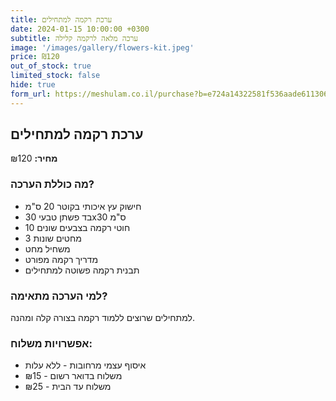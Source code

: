 ```yaml
---
title: ערכת רקמה למתחילים
date: 2024-01-15 10:00:00 +0300
subtitle: ערכה מלאה לרקמה קלילה
image: '/images/gallery/flowers-kit.jpeg'
price: ₪120
out_of_stock: true
limited_stock: false
hide: true
form_url: https://meshulam.co.il/purchase?b=e724a14322581f536aade6113065a9d9
---
```


## ערכת רקמה למתחילים

**מחיר:** ₪120

### מה כוללת הערכה?

- חישוק עץ איכותי בקוטר 20 ס"מ
- בד פשתן טבעי 30x30 ס"מ
- 10 חוטי רקמה בצבעים שונים
- 3 מחטים שונות
- משחיל מחט
- מדריך רקמה מפורט
- תבנית רקמה פשוטה למתחילים

### למי הערכה מתאימה?

למתחילים שרוצים ללמוד רקמה בצורה קלה ומהנה.

### אפשרויות משלוח:

- איסוף עצמי מרחובות - ללא עלות
- משלוח בדואר רשום - ₪15
- משלוח עד הבית - ₪25 
